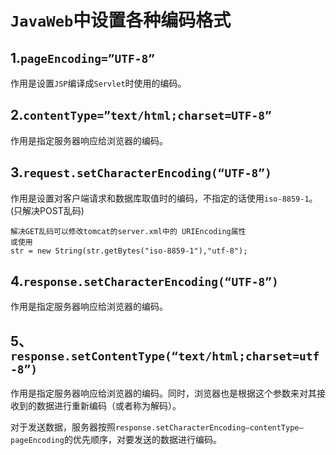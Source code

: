 # `JavaWeb`中设置各种编码格式

## 1.**`pageEncoding=”UTF-8”`**

作用是设置`JSP`编译成`Servlet`时使用的编码。 

## 2.**`contentType=”text/html;charset=UTF-8”`**

作用是指定服务器响应给浏览器的编码。

## 3.`request.setCharacterEncoding(“UTF-8”)`

作用是设置对客户端请求和数据库取值时的编码，不指定的话使用`iso-8859-1`。(只解决POST乱码) 

```
解决GET乱码可以修改tomcat的server.xml中的 URIEncoding属性 
或使用 
str = new String(str.getBytes("iso-8859-1"),"utf-8"); 
```

## 4.`response.setCharacterEncoding(“UTF-8”)`

作用是指定服务器响应给浏览器的编码。

## 5、`response.setContentType(“text/html;charset=utf-8”)`

作用是指定服务器响应给浏览器的编码。同时，浏览器也是根据这个参数来对其接收到的数据进行重新编码（或者称为解码）。

对于发送数据，服务器按照`response.setCharacterEncoding—contentType—pageEncoding`的优先顺序，对要发送的数据进行编码。